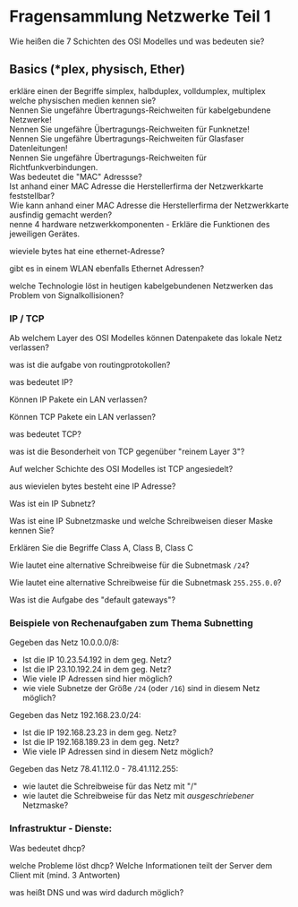 # Fragensammlung Netzwerke Teil 1

Wie heißen die 7 Schichten des OSI Modelles und was bedeuten sie?

## Basics (\*plex, physisch, Ether)

erkläre einen der Begriffe simplex, halbduplex, volldumplex, multiplex  
welche physischen medien kennen sie?  
Nennen Sie ungefähre Übertragungs-Reichweiten für kabelgebundene Netzwerke!  
Nennen Sie ungefähre Übertragungs-Reichweiten für Funknetze!  
Nennen Sie ungefähre Übertragungs-Reichweiten für Glasfaser Datenleitungen!  
Nennen Sie ungefähre Übertragungs-Reichweiten für Richtfunkverbindungen.  
Was bedeutet die "MAC" Adressse?  
Ist anhand einer MAC Adresse die Herstellerfirma der Netzwerkkarte feststellbar?  
Wie kann anhand einer MAC Adresse die Herstellerfirma der Netzwerkkarte ausfindig gemacht werden?  
nenne 4 hardware netzwerkkomponenten - Erkläre die Funktionen des jeweiligen Gerätes.  

wieviele bytes hat eine ethernet-Adresse?

gibt es in einem WLAN ebenfalls Ethernet Adressen?

welche Technologie löst in heutigen kabelgebundenen Netzwerken das Problem von Signalkollisionen?

### IP / TCP

Ab welchem Layer des OSI Modelles können Datenpakete das lokale Netz verlassen?

was ist die aufgabe von routingprotokollen?

was bedeutet IP?

Können IP Pakete ein LAN verlassen?

Können TCP Pakete ein LAN verlassen?

was bedeutet TCP?

was ist die Besonderheit von TCP gegenüber "reinem Layer 3"?

Auf welcher Schichte des OSI Modelles ist TCP angesiedelt?

aus wievielen bytes besteht eine IP Adresse?

Was ist ein IP Subnetz?

Was ist eine IP Subnetzmaske und welche Schreibweisen dieser Maske kennen Sie?

Erklären Sie die Begriffe Class A, Class B, Class C

Wie lautet eine alternative Schreibweise für die Subnetmask `/24`?

Wie lautet eine alternative Schreibweise für die Subnetmask `255.255.0.0`?

Was ist die Aufgabe des "default gateways"?

### Beispiele von Rechenaufgaben zum Thema Subnetting

Gegeben das Netz 10.0.0.0/8:
- Ist die IP 10.23.54.192 in dem geg. Netz?
- Ist die IP 23.10.192.24 in dem geg. Netz?
- Wie viele IP Adressen sind hier möglich?
- wie viele Subnetze der Größe `/24` (oder `/16`) sind in diesem Netz möglich?

Gegeben das Netz 192.168.23.0/24:
- Ist die IP 192.168.23.23 in dem geg. Netz?
- Ist die IP 192.168.189.23 in dem geg. Netz?
- Wie viele IP Adressen sind in diesem Netz möglich?

Gegeben das Netz 78.41.112.0 - 78.41.112.255:
- wie lautet die Schreibweise für das Netz mit "/"
- wie lautet die Schreibweise für das Netz mit *ausgeschriebener* Netzmaske?

### Infrastruktur - Dienste:

Was bedeutet dhcp?

welche Probleme löst dhcp? Welche Informationen teilt der Server dem Client mit (mind. 3 Antworten)

was heißt DNS und was wird dadurch möglich?
